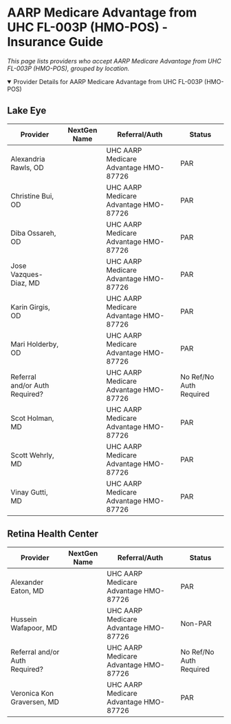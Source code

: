 # AARP Medicare Advantage from UHC FL-003P (HMO-POS) - Insurance Guide

*This page lists providers who accept AARP Medicare Advantage from UHC FL-003P (HMO-POS), grouped by location.*

<details open><summary>Provider Details for AARP Medicare Advantage from UHC FL-003P (HMO-POS)</summary>

## Lake Eye 

| Provider | NextGen Name | Referral/Auth | Status |
|----------|-------------|--------------|--------|
| Alexandria Rawls, OD |  | UHC AARP Medicare Advantage HMO-87726 | PAR |
| Christine Bui, OD |  | UHC AARP Medicare Advantage HMO-87726 | PAR |
| Diba Ossareh, OD |  | UHC AARP Medicare Advantage HMO-87726 | PAR |
| Jose Vazques-Diaz, MD |  | UHC AARP Medicare Advantage HMO-87726 | PAR |
| Karin Girgis, OD |  | UHC AARP Medicare Advantage HMO-87726 | PAR |
| Mari Holderby, OD |  | UHC AARP Medicare Advantage HMO-87726 | PAR |
| Referral and/or Auth Required? |  | UHC AARP Medicare Advantage HMO-87726 | No Ref/No Auth Required |
| Scot Holman, MD |  | UHC AARP Medicare Advantage HMO-87726 | PAR |
| Scott Wehrly, MD |  | UHC AARP Medicare Advantage HMO-87726 | PAR |
| Vinay Gutti, MD |  | UHC AARP Medicare Advantage HMO-87726 | PAR |

## Retina Health Center

| Provider | NextGen Name | Referral/Auth | Status |
|----------|-------------|--------------|--------|
| Alexander Eaton, MD |  | UHC AARP Medicare Advantage HMO-87726 | PAR |
| Hussein Wafapoor, MD |  | UHC AARP Medicare Advantage HMO-87726 | Non-PAR |
| Referral and/or Auth Required? |  | UHC AARP Medicare Advantage HMO-87726 | No Ref/No Auth Required |
| Veronica Kon Graversen, MD |  | UHC AARP Medicare Advantage HMO-87726 | PAR |

</details>

